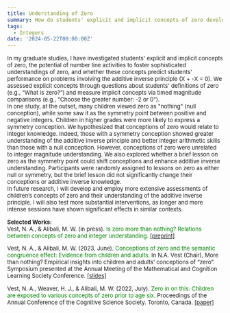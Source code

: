 ```yaml
---
title: Understanding of Zero
summary: How do students' explicit and implicit concepts of zero develop, and how do activities with number lines influence their understanding of zero and their ability to use the additive inverse principle?
tags:
  - Integers
date: '2024-05-22T00:00:00Z'
---
```

<font size="-1">In my graduate studies, I have investigated students' explicit and implicit concepts of zero, the potential of number line activities to foster sophisticated understandings of zero, and whether these concepts predict students' performance on problems involving the additive inverse principle (X + -X = 0). We assessed explicit concepts through questions about students' definitions of zero (e.g., “What is zero?”) and measure implicit concepts via timed magnitude comparisons (e.g., “Choose the greater number: -2 or 0”). <br>
In one study, at the outset, many children viewed zero as "nothing" (null conception), while some saw it as the symmetry point between positive and negative integers. Children in higher grades were more likely to express a symmetry conception. We hypothesized that conceptions of zero would relate to integer knowledge. Indeed, those with a symmetry conception showed greater understanding of the additive inverse principle and better integer arithmetic skills than those with a null conception. However, conceptions of zero were unrelated to integer magnitude understanding. We also explored whether a brief lesson on zero as the symmetry point could shift conceptions and enhance additive inverse understanding. Participants were randomly assigned to lessons on zero as either null or symmetry, but the brief lesson did not significantly change their conceptions or additive inverse knowledge. <br>
In future research, I will develop and employ more extensive assessments of children’s concepts of zero and their understanding of the additive inverse principle. I will also test more substantial interventions, as longer and more intense sessions have shown significant effects in similar contexts.

<strong>Selected Works:</strong> <br>
Vest, N. A., & Alibali, M. W. (in press). <span style="color:green">Is zero more than nothing? Relations between concepts of zero and integer understanding.</span> [[preprint]](https://osf.io/preprints/psyarxiv/49m27)

Vest, N. A., & Alibali, M. W. (2023, June). <span style="color:green">Conceptions of zero and the semantic congruence effect: Evidence from children and adults.</span> In N.A. Vest (Chair), More than nothing? Empirical insights into children and adults’ conceptions of “zero”. Symposium presented at the Annual Meeting of the Mathematical and Cognition Learning Society Conference. [[slides]](http://dx.doi.org/10.13140/RG.2.2.17772.99202)

Vest, N. A., Weaver, H. J., & Alibali, M. W. (2022, July). <span style="color:green">Zero in on this: Children are exposed to various concepts of zero prior to age six.</span> Proceedings of the Annual Conference of the Cognitive Science Society. Toronto, Canada. [[paper]](https://www.researchgate.net/publication/381184844_Zero_in_on_This_Children_are_Exposed_to_Various_Concepts_of_Zero_Prior_to_Age_Six)</font>

